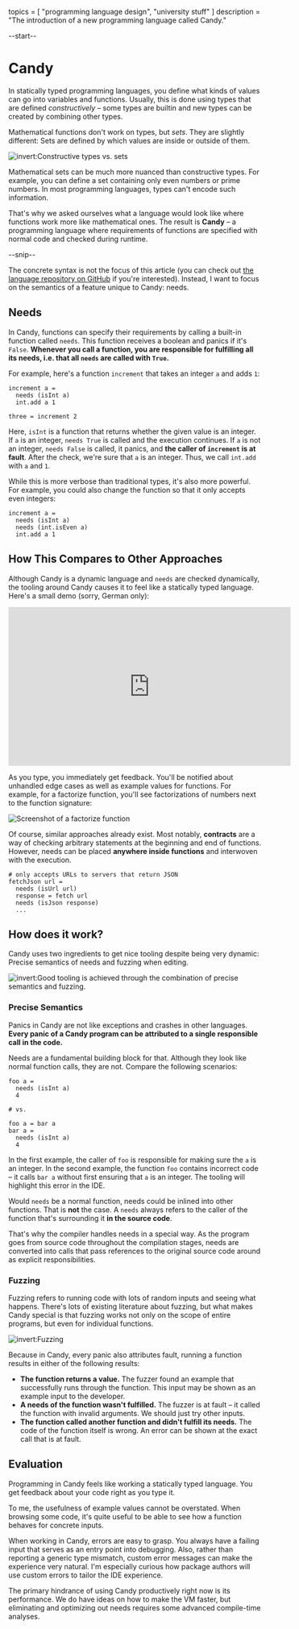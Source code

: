 topics = [ "programming language design", "university stuff" ]
description = "The introduction of a new programming language called Candy."

--start--

# Candy

In statically typed programming languages, you define what kinds of values can go into variables and functions.
Usually, this is done using types that are defined *constructively* – some types are builtin and new types can be created by combining other types.

Mathematical functions don't work on types, but *sets*.
They are slightly different: Sets are defined by which values are inside or outside of them.

![invert:Constructive types vs. sets](files/types-vs-sets.png)

Mathematical sets can be much more nuanced than constructive types.
For example, you can define a set containing only even numbers or prime numbers.
In most programming languages, types can't encode such information.

That's why we asked ourselves what a language would look like where functions work more like mathematical ones.
The result is **Candy** – a programming language where requirements of functions are specified with normal code and checked during runtime.

--snip--

The concrete syntax is not the focus of this article (you can check out [the language repository on GitHub](https://github.com/candy-lang/candy) if you're interested).
Instead, I want to focus on the semantics of a feature unique to Candy: needs.

## Needs

In Candy, functions can specify their requirements by calling a built-in function called `needs`.
This function receives a boolean and panics if it's `False`.
**Whenever you call a function, you are responsible for fulfilling all its needs, i.e. that all `needs` are called with `True`.**

For example, here's a function `increment` that takes an integer `a` and adds `1`:

```candy
increment a =
  needs (isInt a)
  int.add a 1

three = increment 2
```

Here, `isInt` is a function that returns whether the given value is an integer.
If `a` is an integer, `needs True` is called and the execution continues.
If `a` is not an integer, `needs False` is called, it panics, and **the caller of `increment` is at fault**.
After the check, we're sure that `a` is an integer.
Thus, we call `int.add` with `a` and `1`.

While this is more verbose than traditional types, it's also more powerful.
For example, you could also change the function so that it only accepts even integers:

```candy
increment a =
  needs (isInt a)
  needs (int.isEven a)
  int.add a 1
```

## How This Compares to Other Approaches

Although Candy is a dynamic language and `needs` are checked dynamically, the tooling around Candy causes it to feel like a statically typed language.
Here's a small demo (sorry, German only):

<center>
<iframe width="560" height="315" src="https://www.youtube-nocookie.com/embed/PpS8pinf-Yk" title="YouTube video player" frameborder="0" allow="accelerometer; autoplay; clipboard-write; encrypted-media; gyroscope; picture-in-picture; web-share" allowfullscreen></iframe>
</center>

As you type, you immediately get feedback.
You'll be notified about unhandled edge cases as well as example values for functions.
For example, for a factorize function, you'll see factorizations of numbers next to the function signature:

![Screenshot of a factorize function](files/candy-factorize-hints.png)

Of course, similar approaches already exist.
Most notably, **contracts** are a way of checking arbitrary statements at the beginning and end of functions.
However, needs can be placed **anywhere inside functions** and interwoven with the execution.

```candy
# only accepts URLs to servers that return JSON
fetchJson url =
  needs (isUrl url)
  response = fetch url
  needs (isJson response)
  ...
```

## How does it work?

Candy uses two ingredients to get nice tooling despite being very dynamic:
Precise semantics of needs and fuzzing when editing.

![invert:Good tooling is achieved through the combination of precise semantics and fuzzing.](files/good-dynamic-tooling-venn-diagram.png)

### Precise Semantics

Panics in Candy are not like exceptions and crashes in other languages.
**Every panic of a Candy program can be attributed to a single responsible call in the code.**

Needs are a fundamental building block for that.
Although they look like normal function calls, they are not.
Compare the following scenarios:

```candy
foo a =
  needs (isInt a)
  4

# vs.

foo a = bar a
bar a =
  needs (isInt a)
  4
```

In the first example, the caller of `foo` is responsible for making sure the `a` is an integer.
In the second example, the function `foo` contains incorrect code – it calls `bar a` without first ensuring that `a` is an integer.
The tooling will highlight this error in the IDE.

Would `needs` be a normal function, needs could be inlined into other functions.
That is **not** the case.
A `needs` always refers to the caller of the function that's surrounding it **in the source code**.

That's why the compiler handles needs in a special way.
As the program goes from source code throughout the compilation stages, needs are converted into calls that pass references to the original source code around as explicit responsibilities.

### Fuzzing

Fuzzing refers to running code with lots of random inputs and seeing what happens.
There's lots of existing literature about fuzzing, but what makes Candy special is that fuzzing works not only on the scope of entire programs, but even for individual functions.

![invert:Fuzzing](files/fuzzing.png)

Because in Candy, every panic also attributes fault, running a function results in either of the following results:

- **The function returns a value.**
  The fuzzer found an example that successfully runs through the function.
  This input may be shown as an example input to the developer.
- **A needs of the function wasn't fulfilled.**
  The fuzzer is at fault – it called the function with invalid arguments.
  We should just try other inputs.
- **The function called another function and didn't fulfill its needs.**
  The code of the function itself is wrong.
  An error can be shown at the exact call that is at fault.

## Evaluation

Programming in Candy feels like working a statically typed language.
You get feedback about your code right as you type it.

To me, the usefulness of example values cannot be overstated.
When browsing some code, it's quite useful to be able to see how a function behaves for concrete inputs.

When working in Candy, errors are easy to grasp.
You always have a failing input that serves as an entry point into debugging.
Also, rather than reporting a generic type mismatch, custom error messages can make the experience very natural.
I'm especially curious how package authors will use custom errors to tailor the IDE experience.

The primary hindrance of using Candy productively right now is its performance.
We do have ideas on how to make the VM faster, but eliminating and optimizing out needs requires some advanced compile-time analyses.
